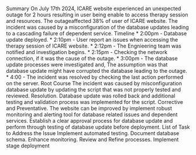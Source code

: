 Summary
	On July 17th 2024, ICARE website experienced an unexpected outage for 2 hours resulting in user being enable to access therapy session and resources. The outageaffected 38% of user of ICARE website. The incident was caused by a misconfiguration of the database updates leading to a cascading failure of dependent service.
Timeline
	* 2:00pm - Database update deployed.
	* 2:10pm - User report an issues when accessing the therapy session of ICARE website.
	* 2:12pm - The Engnieering team was notified and investigation begins.
	* 2:15pm - Checking the network connection, if it  was the cause of the outage.
	* 3:00pm - The database update processes were investigated and, The assumption was that database update might have corrupted the database leading to the outage.
	* 4:00 - The incident was resolved by checking the last action performed on the server.
Root Course
	The incident was caused by misconfiguration database update by updating the script that was not properly tested and reviewed.
Resolution.
	Database update was rolled back and additional testing and validation process was implemented for the script.
Corrective and Preventative.
	The website can be improved by implement robust monitoring and alerting tool for database related issues and dependent services.
	Establish a clear approval process for database update and perform through testing of database update before deployment.
List of Task to Address the Issue
	Implement automated testing.
	Document database schema.
	Enhance monitoring.
	Review and Refine processes.
	Implement stage deployment
